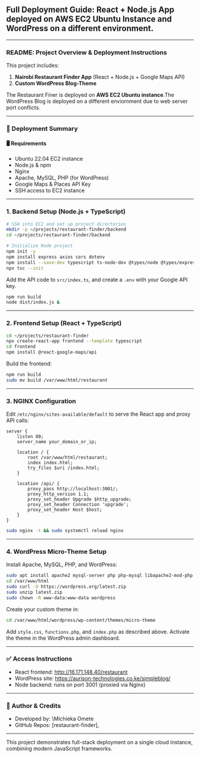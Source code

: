 ## Full Deployment Guide: React + Node.js App deployed on  AWS EC2 Ubuntu Instance and WordPress on a different environment.

---

### README: Project Overview & Deployment Instructions

This project includes:

1. **Nairobi Restaurant Finder App** (React + Node.js + Google Maps API)
2. **Custom WordPress Blog-Theme**

The Restaurant Finer is deployed on  **AWS EC2 Ubuntu instance**.The WordPress Blog is deployed on a different enviornment due to web server port conflicts.

---

### 🚀 Deployment Summary

#### 🖥️ Requirements

* Ubuntu 22.04 EC2 instance
* Node.js & npm
* Nginx
* Apache, MySQL, PHP (for WordPress)
* Google Maps & Places API Key
* SSH access to EC2 instance

---

### 1. Backend Setup (Node.js + TypeScript)

```bash
# SSH into EC2 and set up project directories
mkdir -p ~/projects/restaurant-finder/backend
cd ~/projects/restaurant-finder/backend

# Initialize Node project
npm init -y
npm install express axios cors dotenv
npm install --save-dev typescript ts-node-dev @types/node @types/express
npx tsc --init
```

Add the API code to `src/index.ts`, and create a `.env` with your Google API key.

```bash
npm run build
node dist/index.js &
```

---

### 2. Frontend Setup (React + TypeScript)

```bash
cd ~/projects/restaurant-finder
npx create-react-app frontend --template typescript
cd frontend
npm install @react-google-maps/api
```

Build the frontend:

```bash
npm run build
sudo mv build /var/www/html/restaurant
```

---

### 3. NGINX Configuration

Edit `/etc/nginx/sites-available/default` to serve the React app and proxy API calls:

```nginx
server {
    listen 80;
    server_name your_domain_or_ip;

    location / {
        root /var/www/html/restaurant;
        index index.html;
        try_files $uri /index.html;
    }

    location /api/ {
        proxy_pass http://localhost:3001/;
        proxy_http_version 1.1;
        proxy_set_header Upgrade $http_upgrade;
        proxy_set_header Connection 'upgrade';
        proxy_set_header Host $host;
    }
}
```

```bash
sudo nginx -t && sudo systemctl reload nginx
```

---

### 4. WordPress Micro-Theme Setup

Install Apache, MySQL, PHP, and WordPress:

```bash
sudo apt install apache2 mysql-server php php-mysql libapache2-mod-php php-cli unzip -y
cd /var/www/html
sudo curl -O https://wordpress.org/latest.zip
sudo unzip latest.zip
sudo chown -R www-data:www-data wordpress
```

Create your custom theme in:

```bash
cd /var/www/html/wordpress/wp-content/themes/micro-theme
```

Add `style.css`, `functions.php`, and `index.php` as described above.
Activate the theme in the WordPress admin dashboard.

---

### ✅ Access Instructions

* React frontend: http://16.171.148.40/restaurant
* WordPress site: https://aurison-technologies.co.ke/simpleblog/
* Node backend: runs on port 3001 (proxied via Nginx)

---

### 🧾 Author & Credits

* Developed by: \Michieka Omete
* GitHub Repos: \[restaurant-finder],

---

This project demonstrates full-stack deployment on a single cloud instance, combining modern JavaScript frameworks.
